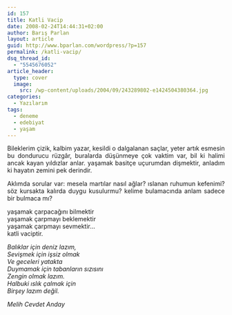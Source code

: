 ```yaml
---
id: 157
title: Katli Vacip
date: 2008-02-24T14:44:31+02:00
author: Barış Parlan
layout: article
guid: http://www.bparlan.com/wordpress/?p=157
permalink: /katli-vacip/
dsq_thread_id:
  - "5545676052"
article_header:
  type: cover
  image:
    src: /wp-content/uploads/2004/09/243289802-e1424504380364.jpg
categories:
  - Yazılarım
tags:
  - deneme
  - edebiyat
  - yaşam
---
```


<p style="text-align: justify;">
  Bileklerim çizik, kalbim yazar, kesildi o dalgalanan saçlar, yeter artık esmesin bu dondurucu rüzgâr, buralarda düşünmeye çok vaktim var, bil ki halimi ancak kayan yıldızlar anlar. yaşamak basitçe uçurumdan dişmektir, anladım ki hayatın zemini pek derindir.
</p>

<p style="text-align: justify;">
  Aklımda sorular var: mesela martılar nasıl ağlar? ıslanan ruhumun kefenimi? söz kursakta kalırda duygu kusulurmu? kelime bulamacında anlam sadece bir bulmaca mı?
</p>

yaşamak çarpacağını bilmektir  
yaşamak çarpmayı beklemektir  
yaşamak çarpmayı sevmektir&#8230;  
katli vaciptir.

_Balıklar için deniz lazım,  
Sevişmek için işsiz olmak  
Ve geceleri yatakta  
Duymamak için tabanların sızısını  
Zengin olmak lazım.  
Halbuki ıslık çalmak için  
Birşey lazım değil._

_Melih Cevdet Anday_
